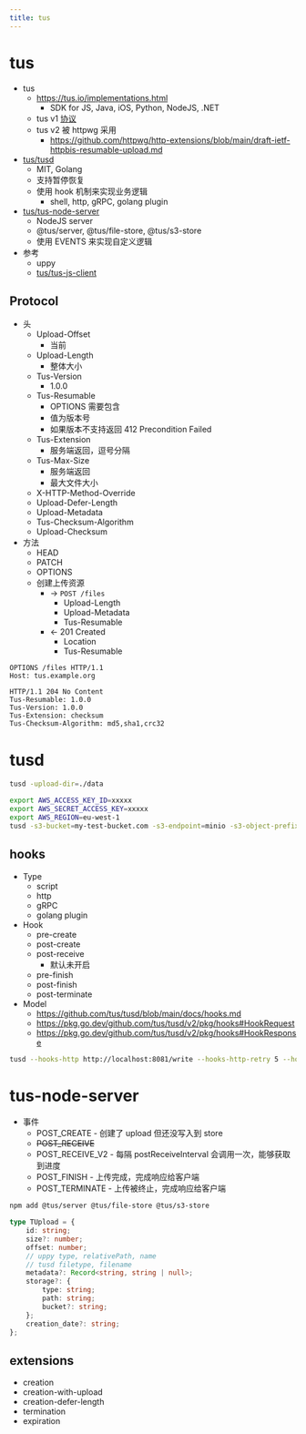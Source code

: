 ```yaml
---
title: tus
---
```


# tus

- tus
  - https://tus.io/implementations.html
    - SDK for JS, Java, iOS, Python, NodeJS, .NET
  - tus v1 [协议](https://tus.io/protocols/resumable-upload.html)
  - tus v2 被 httpwg 采用
    - https://github.com/httpwg/http-extensions/blob/main/draft-ietf-httpbis-resumable-upload.md
- [tus/tusd](https://github.com/tus/tusd)
  - MIT, Golang
  - 支持暂停恢复
  - 使用 hook 机制来实现业务逻辑
    - shell, http, gRPC, golang plugin
- [tus/tus-node-server](https://github.com/tus/tus-node-server)
  - NodeJS server
  - @tus/server, @tus/file-store, @tus/s3-store
  - 使用 EVENTS 来实现自定义逻辑
- 参考
  - uppy
  - [tus/tus-js-client](https://github.com/tus/tus-js-client)

## Protocol

- 头
  - Upload-Offset
    - 当前
  - Upload-Length
    - 整体大小
  - Tus-Version
    - 1.0.0
  - Tus-Resumable
    - OPTIONS 需要包含
    - 值为版本号
    - 如果版本不支持返回 412 Precondition Failed
  - Tus-Extension
    - 服务端返回，逗号分隔
  - Tus-Max-Size
    - 服务端返回
    - 最大文件大小
  - X-HTTP-Method-Override
  - Upload-Defer-Length
  - Upload-Metadata
  - Tus-Checksum-Algorithm
  - Upload-Checksum
- 方法
  - HEAD
  - PATCH
  - OPTIONS
  - 创建上传资源
    - -> `POST /files`
      - Upload-Length
      - Upload-Metadata
      - Tus-Resumable
    - <- 201 Created
      - Location
      - Tus-Resumable

```http
OPTIONS /files HTTP/1.1
Host: tus.example.org

HTTP/1.1 204 No Content
Tus-Resumable: 1.0.0
Tus-Version: 1.0.0
Tus-Extension: checksum
Tus-Checksum-Algorithm: md5,sha1,crc32
```

# tusd

```bash
tusd -upload-dir=./data

export AWS_ACCESS_KEY_ID=xxxxx
export AWS_SECRET_ACCESS_KEY=xxxxx
export AWS_REGION=eu-west-1
tusd -s3-bucket=my-test-bucket.com -s3-endpoint=minio -s3-object-prefix=upload -show-greeting=false
```

## hooks

- Type
  - script
  - http
  - gRPC
  - golang plugin
- Hook
  - pre-create
  - post-create
  - post-receive
    - 默认未开启
  - pre-finish
  - post-finish
  - post-terminate
- Model
  - https://github.com/tus/tusd/blob/main/docs/hooks.md
  - https://pkg.go.dev/github.com/tus/tusd/v2/pkg/hooks#HookRequest
  - https://pkg.go.dev/github.com/tus/tusd/v2/pkg/hooks#HookResponse

```bash
tusd --hooks-http http://localhost:8081/write --hooks-http-retry 5 --hooks-http-backoff 2
```

# tus-node-server

- 事件
  - POST_CREATE - 创建了 upload 但还没写入到 store
  - ~~POST_RECEIVE~~
  - POST_RECEIVE_V2 - 每隔 postReceiveInterval 会调用一次，能够获取到进度
  - POST_FINISH - 上传完成，完成响应给客户端
  - POST_TERMINATE - 上传被终止，完成响应给客户端

```bash
npm add @tus/server @tus/file-store @tus/s3-store
```

```ts
type TUpload = {
    id: string;
    size?: number;
    offset: number;
    // uppy type, relativePath, name
    // tusd filetype, filename
    metadata?: Record<string, string | null>;
    storage?: {
        type: string;
        path: string;
        bucket?: string;
    };
    creation_date?: string;
};
```

## extensions

- creation
- creation-with-upload
- creation-defer-length
- termination
- expiration

